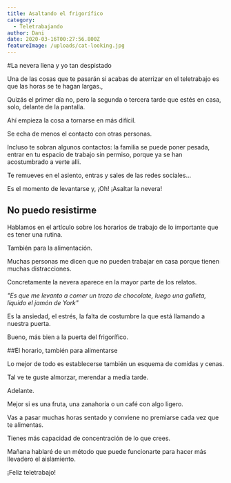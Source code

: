 ```yaml
---
title: Asaltando el frigorífico
category:
  - Teletrabajando
author: Dani
date: 2020-03-16T00:27:56.800Z
featureImage: /uploads/cat-looking.jpg
---
```


#La nevera llena y yo tan despistado

Una de las cosas que te pasarán si acabas de aterrizar en el teletrabajo es que las horas se te hagan largas.,

Quizás el primer día no, pero la segunda o tercera tarde que estés en casa, solo, delante de la pantalla.

Ahí empieza la cosa a tornarse en más difícil.

Se echa de menos el contacto con otras personas.

Incluso te sobran algunos contactos: la familia se puede poner pesada, entrar en tu espacio de trabajo sin permiso, porque ya se han acostumbrado a verte allí.

Te remueves en el asiento, entras y sales de las redes sociales...

Es el momento de levantarse y, ¡Oh! ¡Asaltar la nevera!



## No puedo resistirme

Hablamos en el artículo sobre los horarios de trabajo de lo importante que es tener una rutina.

También para la alimentación.

Muchas personas me dicen que no pueden trabajar en casa porque tienen muchas distracciones.

Concretamente la nevera aparece en la mayor parte de los relatos.



*"Es que me levanto a comer un trozo de chocolate, luego una galleta, liquido el jamón de York"*



Es la ansiedad, el estrés, la falta de costumbre la que está llamando a nuestra puerta.

Bueno, más bien a la puerta del frigorífico.



##El horario, también para alimentarse

Lo mejor de todo es establecerse también un esquema de comidas y cenas.

Tal ve te guste almorzar, merendar a media tarde.

Adelante.

Mejor si es una fruta, una zanahoria o un café con algo ligero.

Vas a pasar muchas horas sentado y conviene no premiarse cada vez que te alimentas.



Tienes más capacidad de concentración de lo que crees.

Mañana hablaré de un método que puede funcionarte para hacer más llevadero el aislamiento.

¡Feliz teletrabajo!



